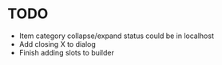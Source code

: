 # TODO

- Item category collapse/expand status could be in localhost
- Add closing X to dialog
- Finish adding slots to builder
